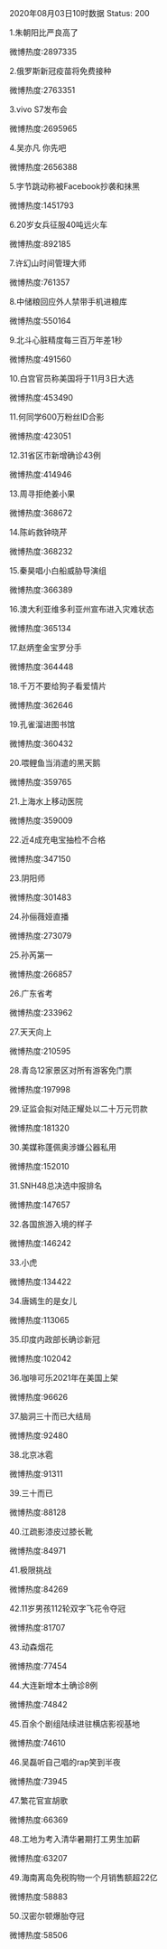 2020年08月03日10时数据
Status: 200

1.朱朝阳比严良高了

微博热度:2897335

2.俄罗斯新冠疫苗将免费接种

微博热度:2763351

3.vivo S7发布会

微博热度:2695965

4.吴亦凡 你先吧

微博热度:2656388

5.字节跳动称被Facebook抄袭和抹黑

微博热度:1451793

6.20岁女兵征服40吨远火车

微博热度:892185

7.许幻山时间管理大师

微博热度:761357

8.中储粮回应外人禁带手机进粮库

微博热度:550164

9.北斗心脏精度每三百万年差1秒

微博热度:491560

10.白宫官员称美国将于11月3日大选

微博热度:453490

11.何同学600万粉丝ID合影

微博热度:423051

12.31省区市新增确诊43例

微博热度:414946

13.周寻拒绝姜小果

微博热度:368672

14.陈屿救钟晓芹

微博热度:368232

15.秦昊唱小白船威胁导演组

微博热度:366389

16.澳大利亚维多利亚州宣布进入灾难状态

微博热度:365134

17.赵炳奎金宝罗分手

微博热度:364448

18.千万不要给狗子看爱情片

微博热度:362646

19.孔雀溜进图书馆

微博热度:360432

20.喂鲤鱼当消遣的黑天鹅

微博热度:359765

21.上海水上移动医院

微博热度:359009

22.近4成充电宝抽检不合格

微博热度:347150

23.阴阳师

微博热度:301483

24.孙俪薇娅直播

微博热度:273079

25.孙芮第一

微博热度:266857

26.广东省考

微博热度:233962

27.天天向上

微博热度:210595

28.青岛12家景区对所有游客免门票

微博热度:197998

29.证监会拟对陆正耀处以二十万元罚款

微博热度:181320

30.美媒称蓬佩奥涉嫌公器私用

微博热度:152010

31.SNH48总决选中报排名

微博热度:147657

32.各国旅游入境的样子

微博热度:146242

33.小虎

微博热度:134422

34.唐嫣生的是女儿

微博热度:113065

35.印度内政部长确诊新冠

微博热度:102042

36.咖啡可乐2021年在美国上架

微博热度:96626

37.脑洞三十而已大结局

微博热度:92480

38.北京冰雹

微博热度:91311

39.三十而已

微博热度:88128

40.江疏影漆皮过膝长靴

微博热度:84971

41.极限挑战

微博热度:84269

42.11岁男孩112轮双字飞花令夺冠

微博热度:81707

43.动森烟花

微博热度:77454

44.大连新增本土确诊8例

微博热度:74842

45.百余个剧组陆续进驻横店影视基地

微博热度:74610

46.吴磊听自己唱的rap笑到半夜

微博热度:73945

47.繁花官宣胡歌

微博热度:66369

48.工地为考入清华暑期打工男生加薪

微博热度:63207

49.海南离岛免税购物一个月销售额超22亿

微博热度:58883

50.汉密尔顿爆胎夺冠

微博热度:58506

